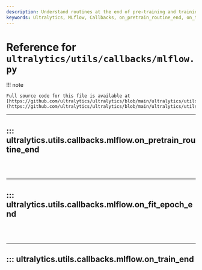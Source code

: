 ```yaml
---
description: Understand routines at the end of pre-training and training in Ultralytics. Elevate your MLflow callbacks expertise.
keywords: Ultralytics, MLflow, Callbacks, on_pretrain_routine_end, on_train_end, Machine Learning, Training
---
```


# Reference for `ultralytics/utils/callbacks/mlflow.py`

!!! note

    Full source code for this file is available at [https://github.com/ultralytics/ultralytics/blob/main/ultralytics/utils/callbacks/mlflow.py](https://github.com/ultralytics/ultralytics/blob/main/ultralytics/utils/callbacks/mlflow.py).

---
## ::: ultralytics.utils.callbacks.mlflow.on_pretrain_routine_end
<br><br>

---
## ::: ultralytics.utils.callbacks.mlflow.on_fit_epoch_end
<br><br>

---
## ::: ultralytics.utils.callbacks.mlflow.on_train_end
<br><br>
